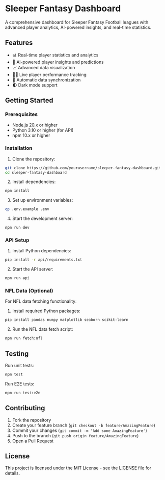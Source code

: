 # Sleeper Fantasy Dashboard

A comprehensive dashboard for Sleeper Fantasy Football leagues with advanced player analytics, AI-powered insights, and real-time statistics.

## Features

- 📊 Real-time player statistics and analytics
- 🤖 AI-powered player insights and predictions
- 📈 Advanced data visualization
- 🏃‍♂️ Live player performance tracking
- 🔄 Automatic data synchronization
- 🌓 Dark mode support

## Getting Started

### Prerequisites

- Node.js 20.x or higher
- Python 3.10 or higher (for API)
- npm 10.x or higher

### Installation

1. Clone the repository:
```bash
git clone https://github.com/yourusername/sleeper-fantasy-dashboard.git
cd sleeper-fantasy-dashboard
```

2. Install dependencies:
```bash
npm install
```

3. Set up environment variables:
```bash
cp .env.example .env
```

4. Start the development server:
```bash
npm run dev
```

### API Setup

1. Install Python dependencies:
```bash
pip install -r api/requirements.txt
```

2. Start the API server:
```bash
npm run api
```

### NFL Data (Optional)

For NFL data fetching functionality:

1. Install required Python packages:
```bash
pip install pandas numpy matplotlib seaborn scikit-learn
```

2. Run the NFL data fetch script:
```bash
npm run fetch:nfl
```

## Testing

Run unit tests:
```bash
npm test
```

Run E2E tests:
```bash
npm run test:e2e
```

## Contributing

1. Fork the repository
2. Create your feature branch (`git checkout -b feature/AmazingFeature`)
3. Commit your changes (`git commit -m 'Add some AmazingFeature'`)
4. Push to the branch (`git push origin feature/AmazingFeature`)
5. Open a Pull Request

## License

This project is licensed under the MIT License - see the [LICENSE](LICENSE) file for details.